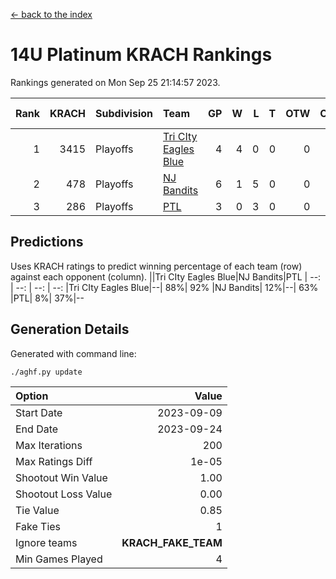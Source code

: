 [<- back to the index](readme.md)
# 14U Platinum KRACH Rankings
Rankings generated on Mon Sep 25 21:14:57 2023.

Rank|KRACH|Subdivision|Team|GP|W|L|T|OTW|OTL|SoS|Exp Wins|Win Diff
---:|---:|:---|:---|---:|---:|---:|---:|---:|---:|---:|---:|---:
1|3415|Playoffs|[Tri CIty Eagles Blue](https://gamesheetstats.com/seasons/3663/teams/140831/schedule)|4|4|0|0|0|0|551|4.8|-0.0
2|478|Playoffs|[NJ Bandits](https://gamesheetstats.com/seasons/3663/teams/140828/schedule)|6|1|5|0|0|0|2223|1.9|0.0
3|286|Playoffs|[PTL](https://gamesheetstats.com/seasons/3663/teams/140827/schedule)|3|0|3|0|0|0|2135|0.8|-0.0

## Predictions
Uses KRACH ratings to predict winning percentage of each team (row) against each opponent (column).
||Tri CIty Eagles Blue|NJ Bandits|PTL
| --: | --: | --: | --: 
|Tri CIty Eagles Blue|--| 88%| 92%
|NJ Bandits| 12%|--| 63%
|PTL|  8%| 37%|--

## Generation Details

Generated with command line:
```
./aghf.py update
```

| Option | Value |
| :----- | ----: |
| Start Date | 2023-09-09 |
| End Date | 2023-09-24 |
| Max Iterations | 200 |
| Max Ratings Diff | 1e-05 |
| Shootout Win Value | 1.00 |
| Shootout Loss Value | 0.00 |
| Tie Value | 0.85 |
| Fake Ties | 1 |
| Ignore teams | __KRACH_FAKE_TEAM__ |
| Min Games Played | 4 |

